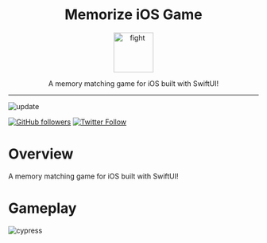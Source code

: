 <div align="center">
<h1>Memorize iOS Game</h1>

<a href="https://www.emojione.com/emoji/2694">
<img height="80" width="80" alt="fight" src="https://raw.githubusercontent.com/christiandavidturner/Memorize-iOS-Game/master/phone.png" />
</a>

<p> A memory matching game for iOS built with SwiftUI! </p>
</div>

<hr />


![update](https://img.shields.io/badge/Last%20update-October-red.svg?style=plastic "update") 

[![GitHub followers](https://img.shields.io/github/followers/christiandavidturner.svg?style=social&label=Follow)](http://github.com/christiandavidturner) [![Twitter Follow](https://img.shields.io/twitter/follow/imcdt.svg?style=social&label=Follow)](https://twitter.com/imcdt)



# Overview

A memory matching game for iOS built with SwiftUI!


# Gameplay

![cypress](https://raw.githubusercontent.com/christiandavidturner/Memorize-iOS-Game/master/game.gif)
